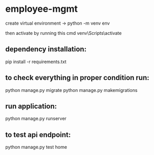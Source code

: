 # employee-mgmt

create virtual environment -> python -m venv env

then activate by running this cmd venv\Scripts\activate

dependency installation:
------------------------
pip install -r requirements.txt

to check everything in proper condition run:
--------------------------------------------

python manage.py migrate
python manage.py makemigrations

run application:
-----------------

python manage.py runserver

to test api endpoint:
---------------------
python manage.py test home


